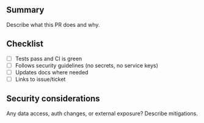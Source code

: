 ## Summary

Describe what this PR does and why.

## Checklist

- [ ] Tests pass and CI is green
- [ ] Follows security guidelines (no secrets, no service keys)
- [ ] Updates docs where needed
- [ ] Links to issue/ticket

## Security considerations

Any data access, auth changes, or external exposure? Describe mitigations.

